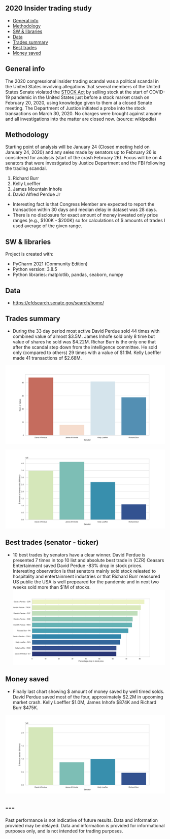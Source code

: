 ## 2020 Insider trading study
* [General info](#general-info)
* [Methodology](#methodology)
* [SW & libraries](#sw-&-libraries)
* [Data](#data)
* [Trades summary](#trades-summary)
* [Best trades](#best-trades)
* [Money saved](#money-saved)

## General info
The 2020 congressional insider trading scandal was a political scandal in the United States involving allegations that several members of the United States Senate violated the   [STOCK Act](https://www.govinfo.gov/content/pkg/PLAW-112publ105/pdf/PLAW-112publ105.pdf) by selling stock at the start of COVID-19 pandemic in the United States just before a stock market crash on February 20, 2020, using knowledge given to them at a closed Senate meeting. The Department of Justice initiated a probe into the stock transactions on March 30, 2020. No charges were brought against anyone and all investigations into the matter are closed now. (source: wikipedia)
 
## Methodology
Starting point of analysis will be January 24 (Closed meeting held on January 24, 2020) and any seles made by senators up to February 26 is considered for analysis (start of the crash February 26). Focus will be on 4 senators that were investigated by Justice Department and the FBI following the trading scandal.
1) Richard Burr
2) Kelly Loeffler
3) James Mountain Inhofe
4) David Alfred Perdue Jr
* Interesting fact is that Congress Member are expected to report the transaction within 30 days and median delay in dataset was 28 days.
* There is no disclosure for exact amount of money invested only price ranges (e.g., $100K - $200K) so for calculations of $ amounts of trades I used average of the given range.

## SW & libraries
Project is created with:
* PyCharm 2021 (Community Edition)
* Python version: 3.8.5
* Python libraries: matplotlib, pandas, seaborn, numpy 

## Data
* https://efdsearch.senate.gov/search/home/

## Trades summary
* During the 33 day period most active David Perdue sold 44 times with combined value of almost $3.5M. James Inhofe sold only 8 time but value of shares he sold was $4.22M. Richar Burr is the only one that after the scandal step down from the intelligence committee. He sold only (compared to others) 29 times with a value of $1.1M. Kelly Loeffler made 41 transactions of $2.68M.

![Trades](https://github.com/vldmrmrv/2020-insider-trading-study/blob/master/charts/num%20of%20trades.png) 

![Amount](https://github.com/vldmrmrv/2020-insider-trading-study/blob/master/charts/amount%20of%20shares%20(M).png)

## Best trades (senator - ticker)
* 10 best trades by senators have a clear winner. David Perdue is presented 7 times in top 10 list and absolute best trade in (CZR) Ceasars Entertainment saved David Perdue -83% drop in stock prices. Interesting observation is that senators mainly sold stock releated to hospitality and entertainment industries or that Richard Burr reassured US public the USA is well prepeared for the pandemic and in next two weeks sold more than $1M of stocks.
![Best](https://github.com/vldmrmrv/2020-insider-trading-study/blob/master/charts/best%20trades.png) 

## Money saved
* Finally last chart showing $ amount of money saved by well timed solds. David Perdue saved most of the four, approximately $2.2M in upcoming market crash. Kelly Loeffler $1.0M, James Inhofe $874K and Richard Burr $475K.

![Saved](https://github.com/vldmrmrv/2020-insider-trading-study/blob/master/charts/saved%20in%20millions.png)

## ---
Past performance is not indicative of future results. Data and information provided may be delayed. Data and information is provided for informational purposes only, and is not intended for trading purposes.
